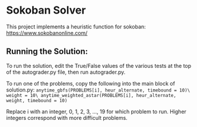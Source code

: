 # Sokoban Solver
This project implements a heuristic function for sokoban: https://www.sokobanonline.com/ 

## Running the Solution:
To run the solution, edit the True/False values of the various tests at the top of the autograder.py file, then run autograder.py. 

To run one of the problems, copy the following into the main block of solution.py:
`anytime_gbfs(PROBLEMS[i], heur_alternate, timebound = 10)\
weight = 10\
anytime_weighted_astar(PROBLEMS[i], heur_alternate, weight, timebound = 10)`

Replace i with an integer, 0, 1, 2, 3, ..., 19 for which problem to run. Higher integers correspond with more difficult problems.
